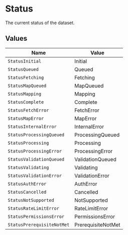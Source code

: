 # Status

The current status of the dataset.


## Values

| Name                       | Value                      |
| -------------------------- | -------------------------- |
| `StatusInitial`            | Initial                    |
| `StatusQueued`             | Queued                     |
| `StatusFetching`           | Fetching                   |
| `StatusMapQueued`          | MapQueued                  |
| `StatusMapping`            | Mapping                    |
| `StatusComplete`           | Complete                   |
| `StatusFetchError`         | FetchError                 |
| `StatusMapError`           | MapError                   |
| `StatusInternalError`      | InternalError              |
| `StatusProcessingQueued`   | ProcessingQueued           |
| `StatusProcessing`         | Processing                 |
| `StatusProcessingError`    | ProcessingError            |
| `StatusValidationQueued`   | ValidationQueued           |
| `StatusValidating`         | Validating                 |
| `StatusValidationError`    | ValidationError            |
| `StatusAuthError`          | AuthError                  |
| `StatusCancelled`          | Cancelled                  |
| `StatusNotSupported`       | NotSupported               |
| `StatusRateLimitError`     | RateLimitError             |
| `StatusPermissionsError`   | PermissionsError           |
| `StatusPrerequisiteNotMet` | PrerequisiteNotMet         |